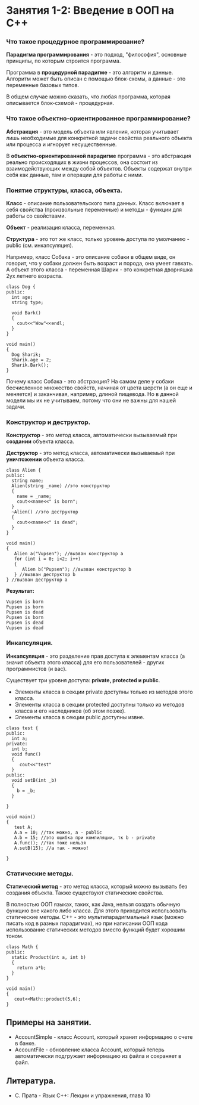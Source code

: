 # Занятия 1-2: Введение в ООП на С++

### Что такое процедурное программирование?

**Парадигма программирования** - это подход, "философия", основные принципы, по которым строится программа.

Программа в **процедурной парадигме** - это алгоритм и данные. Алгоритм может быть описан с помощью блок-схемы, а данные - это переменные базовых типов.

В общем случае можно сказать, что любая программа, которая описывается блок-схемой - процедурная.


### Что такое объектно-ориентированное программирование?

**Абстракция** - это модель объекта или явления, которая учитывает лишь необходимые для конкретной задачи свойства реального объекта или процесса и игнорует несущественные.

В **объектно-ориентированной парадигме** программа - это абстракция реально происходящих в жизни процессов, она состоит из взаимодействующих между собой объектов. Объекты содержат внутри себя как данные, там и операции для работы с ними.

### Понятие структуры, класса, объекта.

**Класс** - описание пользовательского типа данных. Класс включает в себя свойства (произвольные переменные) и методы - функции для работы со свойствами.

**Объект** - реализация класса, переменная.

**Структура** - это тот же класс, только уровень доступа по умолчанию - public (см. инкапсуляция).

Например, класс Собака - это описание собаки в общем виде, он говорит, что у собаки должен быть возраст и порода, она умеет гавкать. А объект этого класса - переменная Шарик - это конкретная дворняшка 2ух летнего возраста.

```
class Dog {
public:
  int age;
  string type;
  
  void Bark()
  {
    cout<<"Wow"<<endl;
  }
}

void main()
{
  Dog Sharik;
  Sharik.age = 2;
  Sharik.Bark();
}
```

Почему класс Собака - это абстракция? На самом деле у собаки бесчисленное множество свойств, начиная от цвета шерсти (а он еще и меняется) и заканчивая, например, длиной пищевода. Но в данной модели мы их не учитываем, потому что они не важны для нашей задачи.

### Конструктор и деструктор.

**Конструктор** - это метод класса, автоматически вызываемый при **создании** объекта класса.

**Деструктор** - это метод класса, автоматически вызываемый при **уничтожении** объекта класса.

```
class Alien {
public:
  string name;
  Alien(string _name) //это конструктор
  {
    name = _name;
    cout<<name<<" is born";
  }
  ~Alien() //это деструктор
  {
    cout<<name<<" is dead";
  }
}

void main()
{
   Alien a("Vupsen"); //вызван конструктор a
   for (int i = 0; i<2; i++)
   {
      Alien b("Pupsen"); //вызван конструктор b
   } //вызван деструктор b
} //вызван деструктор a
```
**Результат:**
```
Vupsen is born
Pupsen is born
Pupsen is dead
Pupsen is born
Pupsen is dead
Vupsen is dead
```
### Инкапсуляция.

**Инкапсуляция** - это разделение прав доступа к элементам класса (а значит объекта этого класса) для его пользователей - других программистов (и вас).

Существует три уровня доступа: **private, protected и public**.
 - Элементы класса в секции private доступны только из методов этого класса.
 - Элементы класса в секции protected доступны только из методов класса и его наследников (об этом позже).
 - Элементы класса в секции public доступны извне.
```
class test {
public:
  int a;
private:
  int b;
  void func()
  {
     cout<<"test"
  }
public:
  void setB(int _b)
  {
    b = _b;
  }

}

void main()
{
   test A;
   A.a = 10; //так можно, a - public
   A.b = 15; //это ошибка при компиляции, тк b - private
   A.func(); //так тоже нельзя
   A.setB(15); //а так - можно!
   
}
```

### Статические методы.

**Статический метод** - это метод класса, который можно вызывать без создания объекта. Также существуют статические свойства.

В полностью ООП языках, таких, как Java, нельзя создать обычную функцию вне какого либо класса. Для этого приходится использовать статические методы. С++ - это мультипарадигмальный язык (можно писать код в разных парадигмах), но при написании ООП кода использование статических методов вместо функций будет хорошим тоном.

```
class Math {
public:
  static Product(int a, int b)
  {
    return a*b;
  }
}

void main()
{
   cout<<Math::product(5,6);
}
```
## Примеры на занятии.
 - AccountSimple - класс Account, который хранит информацию о счете в банке.
 - AccountFile - обновление класса Account, который теперь автоматически подгружает информацию из файла и сохраняет в файл.

## Литература.
 - С. Прата - Язык С++: Лекции и упражнения, глава 10
 
